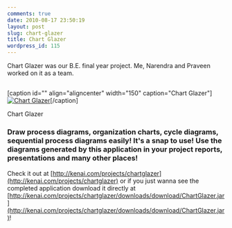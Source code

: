 ```yaml
---
comments: true
date: 2010-08-17 23:50:19
layout: post
slug: chart-glazer
title: Chart Glazer
wordpress_id: 115
---
```


Chart Glazer was our B.E. final year project. Me, Narendra and Praveen worked on it as a team.


## 

[caption id="" align="aligncenter" width="150" caption="Chart Glazer"][![Chart Glazer](http://asset-3.kenai.com/attachments/images/project/chartglazer.jpeg)](http://kenai.com/projects/chartglazer)[/caption]

Chart Glazer




### Draw process diagrams, organization charts, cycle diagrams, sequential process diagrams easily! It's a snap to use!  Use the diagrams generated by this application in your project reports, presentations and many other places!


Check it out at [http://kenai.com/projects/chartglazer](http://kenai.com/projects/chartglazer) or if you just wanna see the completed application download it directly at [http://kenai.com/projects/chartglazer/downloads/download/ChartGlazer.jar](http://kenai.com/projects/chartglazer/downloads/download/ChartGlazer.jar)!
